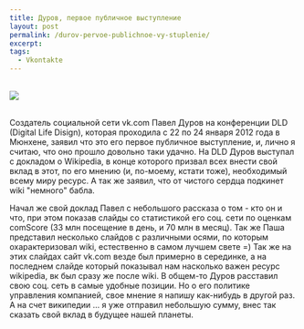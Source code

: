 ```yaml
---
title: Дуров, первое публичное выступление
layout: post
permalink: /durov-pervoe-publichnoe-vy-stuplenie/
excerpt:
tags:
  - Vkontakte
---
```


<br>
<img src="https://farm1.staticflickr.com/603/21466211280_c82974ea55_o.png">
<br>
<br>

Создатель социальной сети vk.com Павел Дуров на конференции DLD (Digital Life Disign), которая проходила с 22 по 24 января 2012 года в Мюнхене, заявил что это его первое публичное выступление, и, лично я считаю, что оно прошло довольно таки удачно. На DLD Дуров выступал с докладом о Wikipedia, в конце которого призвал всех внести свой вклад в этот, по его мнению (и, по-моему, кстати тоже), необходимый всему миру ресурс. А так же заявил, что от чистого сердца подкинет wiki "немного" бабла.

Начал же свой доклад Павел с небольшого рассказа о том - кто он и что, при этом показав слайды со статистикой его соц. сети по оценкам comScore (33 млн посещение в день, и 70 млн в месяц). Так же Паша представил несколько слайдов с различными осями, по которым охарактеризовал wiki, естественно в самом лучшем свете =) Так же на этих слайдах сайт vk.com везде был примерно в серединке, а на последнем слайде который показывал нам насколько важен ресурс wikipedia, вк был сразу же после wiki. В общем-то Дуров расставил свою соц. сеть в самые удобные позиции. Но о его политике управления компанией, свое мнение я напишу как-нибудь в другой раз. А на счет википедии ... я уже отправил небольшую сумму, внес так сказать свой вклад в будущее нашей планеты.
